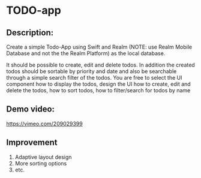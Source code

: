 # TODO-app

## Description:

Create a simple Todo-App using Swift and Realm (NOTE: use Realm Mobile Database and not the the Realm Platform) as the local database. 

It should be possible to create, edit and delete todos. In addition the created todos should be sortable by priority and date and also be searchable through a simple search filter of the todos. You are free to select the UI component how to display the todos, design the UI how to create, edit and delete the todos, how to sort todos, how to filter/search for todos by name

## Demo video: 

https://vimeo.com/209029399

## Improvement
1. Adaptive layout design
2. More sorting options
3. etc.
